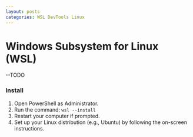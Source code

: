 ```yaml
---
layout: posts
categories: WSL DevTools Linux
---
```


# Windows Subsystem for Linux (WSL)
--TODO

### Install 

1. Open PowerShell as Administrator.
2. Run the command: `wsl --install`
3. Restart your computer if prompted.
4. Set up your Linux distribution (e.g., Ubuntu) by following the on-screen instructions.